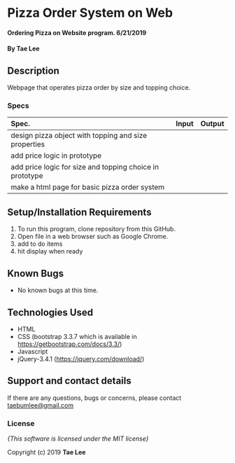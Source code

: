 # Pizza Order System on Web

#### Ordering Pizza on Website program. 6/21/2019

#### By **Tae Lee**

## Description

Webpage that operates pizza order by size and topping choice.

### Specs
| Spec.                                                                    | Input                       | Output                                           |
| :----------------------------------------------------------------------- | :-------------------------- | :----------------------------------------------- |
| design pizza object with topping and size properties                     |                             |                                                  |
| add price logic in prototype                                             |                             |                                                  |
| add price logic for size and topping choice in prototype                 |                             |                                                  |
| make a html page for basic pizza order system                            |                             |                                                  |
 


## Setup/Installation Requirements

1. To run this program, clone repository from this GitHub.
2. Open file in a web browser such as Google Chrome.
3. add to do items
4. hit display when ready

## Known Bugs
* No known bugs at this time.

## Technologies Used
  * HTML
  * CSS (bootstrap 3.3.7 which is available in https://getbootstrap.com/docs/3.3/)
  * Javascript
  * jQuery-3.4.1 (https://jquery.com/download/)

## Support and contact details

If there are any questions, bugs or concerns, please contact taebumlee@gmail.com

### License

*{This software is licensed under the MIT license}*

Copyright (c) 2019 **Tae Lee**
